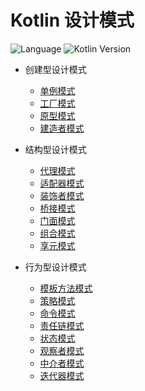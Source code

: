# Kotlin 设计模式

![Language](https://img.shields.io/badge/Language-Kotlin-blue?style=for-the-badge) ![Kotlin Version](https://img.shields.io/badge/Kotlin%20Version-1.5.21-yellow?style=for-the-badge) 


+ 创建型设计模式
  + [单例模式](books/creational/singleton)
  + [工厂模式](books/creational/factory)
  + [原型模式](books/creational/prototype/Prototype.md)
  + [建造者模式](books/creational/builder/Builder.md)
  
+ 结构型设计模式
  + [代理模式](books/structural/proxy/Proxy.md)
  + [适配器模式](books/structural/adapter/Adapter.md)
  + [装饰者模式](books/structural/decorator/Decorator.md)
  + [桥接模式](books/structural/bridge/Bridge.md)
  + [门面模式](books/structural/facade/Facade.md)
  + [组合模式](books/structural/composite/Composite.md)
  + [享元模式](books/structural/flyweight/Flyweight.md)

+ 行为型设计模式
  + [模板方法模式](books/behavioral/template/TemplateMethod.md)
  + [策略模式](books/behavioral/strategy/Strategy.md)
  + [命令模式](books/behavioral/command/Command.md)
  + [责任链模式](books/behavioral/chain/Chain.md)
  + [状态模式](books/behavioral/state/State.md)
  + [观察者模式](books/behavioral/observer/Observer.md)
  + [中介者模式](books/behavioral/mediator/Mediator.md)
  + [迭代器模式](books/behavioral/iterator/Iterator.md)